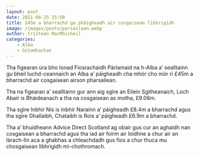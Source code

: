 ```yaml
---
layout: post
date: 2021-08-25 15:50
title: £45m a bharrachd ga phàigheadh air cosgaisean lìbhrigidh
image: /images/posts/parsailean.webp
author: Crìstean MacMhìcheil
categories:
    - Alba
    - Gnìomhachas
---
```

Tha figearan ùra bho Ionad Fiosrachaidh Pàrlamaid na h-Alba a’ sealltainn gu bheil luchd-ceannaich an Alba a’ pàigheadh cha mhòr cho mòr ri £45m a bharrachd air cosgaisean airson pharsailean.

Tha na figearan a’ sealltainn gur ann aig sgìre an Eilein Sgitheanaich, Loch Abair is Bhàideanach a tha na cosgaisean as motha, £9.06m.

Tha sgìre Inbhir Nis is Inbhir Narainn a’ pàigheadh £8.4m a bharrachd agus tha sgìre Ghallaibh, Chataibh is Rois a’ pàigheadh £6.9m a bharrachd.

Tha a’ bhuidheann Advice Direct Scotland ag obair gus cur an aghaidh nan cosgaisean a bharrachd agus tha iad air foirm air loidhne a chur air an làrach-lìn aca a ghabhas a chleachdadh gus fios a chur thuca mu chosgaisean lìbhrigidh mì-chothromach.
